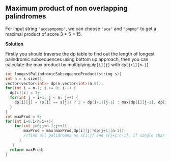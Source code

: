 ## Maximum product of non overlapping palindromes
For input string `"acdapmpomp"`, we can choose `"aca"` and `"pmpmp"` to get a maximal product of score 3 * 5 = 15.

**Solution**

Firstly you should traverse the dp table to find out the length of longest palindromic subsequences using bottom up approach, then you can calculate the max product by multiplying `dp[i][j]` with `dp[j+1][n-1]`
```c++
int longestPalindromicSubsequenceProduct(string s){
int n = s.size();
vector<vector<int>> dp(n,vector<int>(n,0));
for(int i = n-1; i >= 0; i--) {
  dp[i][i] = 1;
  for(int j = i+1; j < n; j++) {
    dp[i][j] = (s[i] == s[j]) ? 2 + dp[i+1][j-1] : max(dp[i][j-1], dp[i+1][j]);
  }
}
int maxProd = 0;
for(int i=0;i<n;i++){
    for(int j=0;j<n-1;j++){
        maxProd = max(maxProd,dp[i][j]*dp[j+1][n-1]);
        //find all palidromes as s[i:j] and s[j+1:n-1], if single char then dp[i][j] = 1
      }
   }
  return maxProd;
}
```
